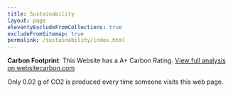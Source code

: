 ```yaml
---
title: Sustainability
layout: page
eleventyExcludeFromCollections: true
excludeFromSitemap: true
permalink: /sustainability/index.html
---
```


**Carbon Footprint**: This Website has a A+ Carbon Rating. [View full analysis on websitecarbon.com](https://www.websitecarbon.com/website/tarrant.org.uk/)

Only 0.02 g of CO2 is produced every time someone visits this web page.
